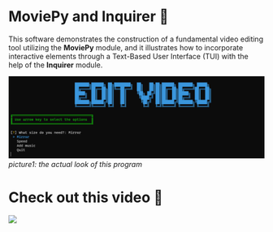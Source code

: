 # MoviePy and Inquirer :movie_camera:
This software demonstrates the construction of a fundamental video editing tool utilizing the **MoviePy** module, and it illustrates how to incorporate interactive elements through a Text-Based User Interface (TUI) with the help of the **Inquirer** module.

![Image of TUI](/screenshots/02.png)
*picture1: the actual look of this program*


# Check out this video :red_circle:
[![](https://markdown-videos-api.jorgenkh.no/youtube/282uo9nVGsU)](https://youtu.be/282uo9nVGsU)

